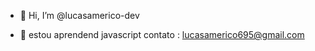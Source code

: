 - 👋 Hi, I’m @lucasamerico-dev

- 💞️  estou aprendend javascript
contato : lucasamerico695@gmail.com
<!---
lucasamerico-dev/lucasamerico-dev is a ✨ special ✨ repository because its `README.md` (this file) appears on your GitHub profile.
You can click the Preview link to take a look at your changes.
--->
